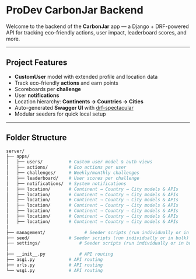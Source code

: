 # ProDev CarbonJar Backend

Welcome to the backend of the **CarbonJar** app — a Django + DRF-powered API for tracking eco-friendly actions, user impact, leaderboard scores, and more.

---

## Project Features

- **CustomUser** model with extended profile and location data
- Track eco-friendly **actions** and earn points
- Scoreboards per **challenge**
- User **notifications**
- Location hierarchy: **Continents → Countries → Cities**
- Auto-generated **Swagger UI** with [drf-spectacular](https://drf-spectacular.readthedocs.io/)
- Modular seeders for quick local setup

---

## Folder Structure

```bash
server/
├── apps/
│   ├── users/          # Custom user model & auth views
│   ├── actions/        # Eco actions per user
│   ├── challenges/     # Weekly/monthly challenges
│   ├── leaderboard/    # User scores per challenge
│   ├── notifications/  # System notifications
│   ├── location/       # Continent → Country → City models & APIs
│   ├── location/       # Continent → Country → City models & APIs
│   ├── location/       # Continent → Country → City models & APIs
│   ├── location/       # Continent → Country → City models & APIs
│   ├── location/       # Continent → Country → City models & APIs
│   ├── location/       # Continent → Country → City models & APIs
│   ├── location/       # Continent → Country → City models & APIs
│
├── management/               # Seeder scripts (run individually or in bulk)
├── seed/               # Seeder scripts (run individually or in bulk)
├── settings/               # Seeder scripts (run individually or in bulk)
│
├── __init__.py             # API routing
├── asgi.py             # API routing
├── urls.py             # API routing
└── wsgi.py             # API routing
```
